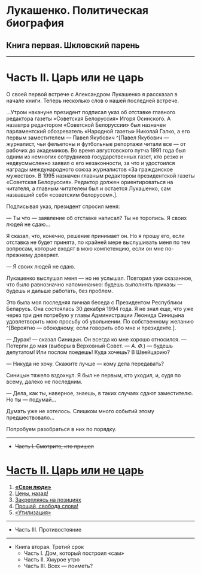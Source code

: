 # Лукашенко. Политическая биография
## Книга первая. Шкловский парень

---

# Часть II. Царь или не царь

О своей первой встрече с Александром Лукашенко я рассказал в начале книги. Теперь несколько слов о нашей последней встрече.

…Утром накануне президент подписал указ об отставке главного редактора газеты «Советская Белоруссия» Игоря Осинского. А назавтра редактором «Советской Белоруссии» был назначен парламентский обозреватель «Народной газеты» Николай Галко, а его первым заместителем — Павел Якубович ^[Павел Якубович — журналист, чьи фельетоны и футбольные репортажи читали все — от рабочих до академиков. Во время августовского путча 1991 года был одним из немногих сотрудников государственных газет, кто резко и недвусмысленно заявил о его незаконности, за что и удостоился награды международного союза журналистов «За гражданское мужество». В 1995 назначен главным редактором президентской газеты «Советская Белоруссия». Редактор должен ориентироваться на читателя, а главным читателем был и остается Лукашенко, сам назвавший себя «советским белорусом».].

Подписывая указ, президент спросил меня:

— Ты что — заявление об отставке написал? Ты не торопись. Я своих людей не сдаю…

Я сказал, что, конечно, решение принимает он. Но я прошу его, если отставка не будет принята, по крайней мере выслушивать меня по тем вопросам, которые входят в мою компетенцию, если он мне по-прежнему доверяет.

— Я своих людей не сдаю.

Лукашенко выслушал меня — но не услышал. Повторил уже сказанное, что было равнозначно напоминанию: будешь выполнять приказы — будешь и дальше работать, без проблем.

Это была моя последняя личная беседа с Президентом Республики Беларусь. Она состоялась 30 декабря 1994 года. Я не знал еще, что уже через три дня потребую у главы Администрации Леонида Синицына удовлетворить мою просьбу об увольнении. По собственному желанию ^[Вероятно — обоюдному, если говорить обо мне и президенте.].

— Дурак\! — сказал Синицын. Он всегда ко мне хорошо относился. — Потерпи до мая \(выборы в Верховный Совет. — *А. Ф.*\) — будешь депутатом\! Или послом поедешь\! Куда хочешь? В Швейцарию?

— Никуда не хочу. Скажите лучше — кому дела передавать?

Синицын тяжело вздохнул. Я был не первым, кто уходил, и, судя по всему, далеко не последним.

— Дела, как ты, наверное, знаешь, в таких случаях сдают заместителю. Но ты — подумай…

Думать уже не хотелось. Слишком много событий этому предшествовало…

Попробуем разобраться в них по порядку.


---

+ ~~Часть I. Смотрите, кто пришел~~

# [Часть II. Царь или не царь](./1.md)

1. [**«Свои люди»**](./1.md)
2. [Цены, назад\!](./2.md)
3. [Закрепляясь на позициях](./3.md)
4. [Прощай, свобода слова\!](./4.md)
5. [«Утилизация»](./5.md)

---

+ Часть III. Противостояние

---

+ Книга вторая. Третий срок
    + Часть I. Дом, который построил «сам»
    + Часть II. Хмурое утро
    + Часть III. Всех — поиметь?
